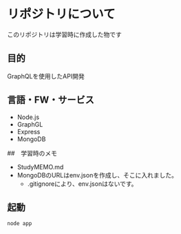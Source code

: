 # リポジトリについて

このリポジトリは学習時に作成した物です

## 目的
GraphQLを使用したAPI開発

## 言語・FW・サービス
- Node.js 
- GraphGL
- Express
- MongoDB

##　学習時のメモ
- StudyMEMO.md
- MongoDBのURLはenv.jsonを作成し、そこに入れました。
    - .gitignoreにより、env.jsonはないです。

## 起動
```
node app
```
